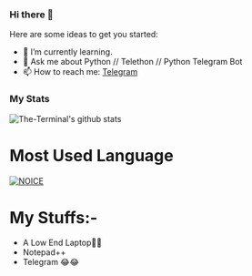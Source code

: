 ### Hi there 👋

Here are some ideas to get you started:

- 🌱 I’m currently learning.
- 💬 Ask me about Python // Telethon // Python Telegram Bot
- 📫 How to reach me: [Telegram](https://t.me/ProgrammingError)

### My Stats
![The-Terminal's github stats](https://github-readme-stats.vercel.app/api?username=ProgrammingError&show_icons=true&theme=midnight-purple)



# Most Used Language

[![NOICE](https://github-readme-stats.vercel.app/api/top-langs/?username=ProgrammingError)](https://github.com/ProgrammingError)


# My Stuffs:-

- A Low End Laptop🙂🙂
- Notepad++
- Telegram  😂😂
